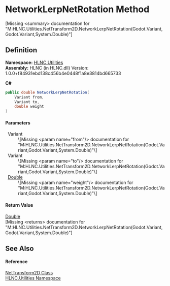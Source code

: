 # NetworkLerpNetRotation Method


\[Missing &lt;summary&gt; documentation for "M:HLNC.Utilities.NetTransform2D.NetworkLerpNetRotation(Godot.Variant,Godot.Variant,System.Double)"\]



## Definition
**Namespace:** <a href="N_HLNC_Utilities">HLNC.Utilities</a>  
**Assembly:** HLNC (in HLNC.dll) Version: 1.0.0+f84931ebd138c456b4e0448f1a8e3814bd665733

**C#**
``` C#
public double NetworkLerpNetRotation(
	Variant from,
	Variant to,
	double weight
)
```



#### Parameters
<dl><dt>  Variant</dt><dd>\[Missing &lt;param name="from"/&gt; documentation for "M:HLNC.Utilities.NetTransform2D.NetworkLerpNetRotation(Godot.Variant,Godot.Variant,System.Double)"\]</dd><dt>  Variant</dt><dd>\[Missing &lt;param name="to"/&gt; documentation for "M:HLNC.Utilities.NetTransform2D.NetworkLerpNetRotation(Godot.Variant,Godot.Variant,System.Double)"\]</dd><dt>  <a href="https://learn.microsoft.com/dotnet/api/system.double" target="_blank" rel="noopener noreferrer">Double</a></dt><dd>\[Missing &lt;param name="weight"/&gt; documentation for "M:HLNC.Utilities.NetTransform2D.NetworkLerpNetRotation(Godot.Variant,Godot.Variant,System.Double)"\]</dd></dl>

#### Return Value
<a href="https://learn.microsoft.com/dotnet/api/system.double" target="_blank" rel="noopener noreferrer">Double</a>  
\[Missing &lt;returns&gt; documentation for "M:HLNC.Utilities.NetTransform2D.NetworkLerpNetRotation(Godot.Variant,Godot.Variant,System.Double)"\]

## See Also


#### Reference
<a href="T_HLNC_Utilities_NetTransform2D">NetTransform2D Class</a>  
<a href="N_HLNC_Utilities">HLNC.Utilities Namespace</a>  
